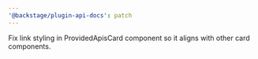 ```yaml
---
'@backstage/plugin-api-docs': patch
---
```


Fix link styling in ProvidedApisCard component so it aligns with other card components.
